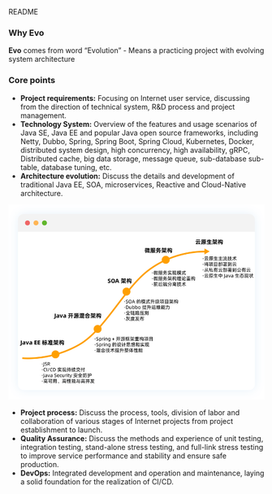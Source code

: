README



### Why Evo

**Evo** comes from  word “Evolution”  - Means a practicing project with evolving system architecture



### Core points

- **Project requirements:** Focusing on Internet user service, discussing from the direction of technical system, R&D process and project management.
- **Technology System:** Overview of the features and usage scenarios of Java SE, Java EE and popular Java open source frameworks, including Netty, Dubbo, Spring, Spring Boot, Spring Cloud, Kubernetes, Docker, distributed system design, high concurrency, high availability, gRPC, Distributed cache, big data storage, message queue, sub-database sub-table, database tuning, etc.
- **Architecture evolution:** Discuss the details and development of traditional Java EE, SOA, microservices, Reactive and Cloud-Native architecture.

![img](.\resource\project-1.62bfa416.png)

- **Project process:** Discuss the process, tools, division of labor and collaboration of various stages of Internet projects from project establishment to launch.
- **Quality Assurance:** Discuss the methods and experience of unit testing, integration testing, stand-alone stress testing, and full-link stress testing to improve service performance and stability and ensure safe production.
- **DevOps:** Integrated development and operation and maintenance, laying a solid foundation for the realization of CI/CD.

